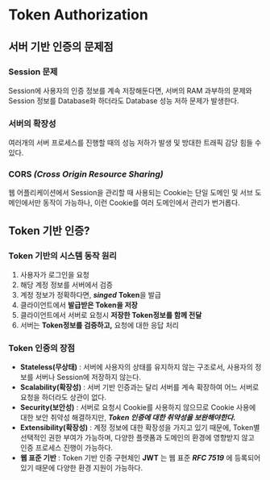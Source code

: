 # Token Authorization
## 서버 기반 인증의 문제점
### Session 문제
Session에 사용자의 인증 정보를 계속 저장해둔다면, 서버의 RAM 과부하의 문제와 Session 정보를 Database화 하더라도 Database 성능 저하 문제가 발생한다.
### 서버의 확장성
여러개의 서버 프로세스를 진행할 때의 성능 저하가 발생 및 방대한 트래픽 감당 힘들 수 있다.
### CORS ***(Cross Origin Resource Sharing)***
웹 어플리케이션에서 Session을 관리할 때 사용되는 Cookie는 단일 도메인 및 서브 도메인에서만 동작이 가능하나, 이런 Cookie를 여러 도메인에서 관리가 번거롭다.

## Token 기반 인증?
### Token 기반의 시스템 동작 원리
1. 사용자가 로그인을 요청
2. 해당 계정 정보를 서버에서 검증
3. 계정 정보가 정확하다면, ***singed*** **Token**을 발급
4. 클라이언트에서 **발급받은 Token을 저장**
5. 클라이언트에서 서버로 요청시 **저장한 Token정보를 함께 전달**
6. 서버는 **Token정보를 검증하고,** 요청에 대한 응답 처리

### Token 인증의 장점
* **Stateless(무상태)** : 서버에 사용자의 상태를 유지하지 않는 구조로서, 사용자의 정보를 서버나 Session에 저장하지 않는다.
* **Scalability(확장성)** : 서버 기반 인증과는 달리 서버를 계속 확장하여 어느 서버로 요청을 하더라도 상관이 없다.
* **Security(보안성)** : 서버로 요청시 Cookie를 사용하지 않으므로 Cookie 사용에 대한 보안 취약성 해결하지만, ***Token 인증에 대한 취약성을 보완해야한다.***
* **Extensibility(확장성)** : 계정 정보에 대한 확장성을 가지고 있기 때문에, Token별 선택적인 권한 부여가 가능하며, 다양한 플랫폼과 도메인의 환경에 영향받지 않고 인증 프로세스 진행이 가능하다.
* **웹 표준 기반** : Token 기반 인증 구현체인 **JWT** 는 웹 표준 ***RFC 7519*** 에 등록되어 있기 때문에 다양한 환경 지원이 가능하다.
